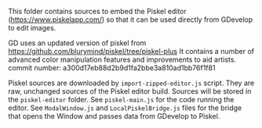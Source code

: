 This folder contains sources to embed the Piskel editor (https://www.piskelapp.com/) so that it can
be used directly from GDevelop to edit images.

GD uses an updated version of piskel from https://github.com/blurymind/piskel/tree/piskel-plus
It contains a number of advanced color manipulation features and improvements to aid artists.
commit number: a300d17eb88d2b9d1fa2bbe3a810ad1bb76f1f81

Piskel sources are downloaded by `import-zipped-editor.js` script. They are raw, unchanged sources
of the Piskel editor build. Sources will be stored in the `piskel-editor` folder.
See `piskel-main.js` for the code running the editor.
See `ModalWindow.js` and `LocalPiskelBridge.js` files for the bridge that opens the Window and passes data from GDevelop to Piskel.
